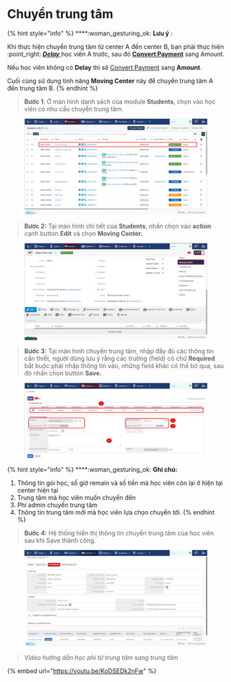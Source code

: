 # Chuyển trung tâm

{% hint style="info" %}
****:woman\_gesturing\_ok: **Lưu ý** :

Khi thực hiện chuyển trung tâm từ center A đến center B, bạn phải thực hiện :point\_right: [_**Delay**_ ](https://help.dotb.vn/bo-phan-giao-vu/quan-li-su-vu/quan-li-delay#hoc-vien-delay-khoi-lop)học viên A trước, sau đó [**Convert Payment**](../../../admin-guide/drop-payment.md#convert-payment) sang Amount.

Nếu học viên không có **Delay** thì sẽ [Convert Payment](https://help.dotb.vn/admin-guide/drop-payment#convert-payment) sang **Amount**.

Cuối cùng sử dụng tính năng **Moving Center** này để chuyển trung tâm A đến trung tâm B.
{% endhint %}

> **Bước 1**: Ở màn hình danh sách của module **Students**, chọn vào học viên có nhu cầu chuyển trung tâm.

<figure><img src="../../../.gitbook/assets/image (54).png" alt=""><figcaption></figcaption></figure>

> **Bước 2:** Tại màn hình chi tiết của **Students**, nhấn chọn vào **action** cạnh button **Edit** và chọn **Moving Center.**

<figure><img src="../../../.gitbook/assets/image (53).png" alt=""><figcaption></figcaption></figure>

> **Bước 3:** Tại màn hình chuyển trung tâm, nhập đầy đủ các thông tin cần thiết, người dùng lưu ý rằng các trường (field) có chữ **Required** bắt buộc phải nhập thông tin vào, những field khác có thể bỏ qua, sau đó nhấn chọn button **Save.**

<figure><img src="../../../.gitbook/assets/image (15).png" alt=""><figcaption></figcaption></figure>

{% hint style="info" %}
****:woman\_gesturing\_ok: **Ghi chú:**

1. Thông tin gói học, số giờ remain và số tiền mà học viên còn lại ở hiện tại center hiện tại
2. Trung tâm mà học viên muốn chuyển đến
3. Phí admin chuyển trung tâm
4. Thông tin trung tâm mới mà học viên lựa chọn chuyển tới.
{% endhint %}

> **Bước 4:** Hệ thống hiển thị thông tin chuyển trung tâm của học viên sau khi Save thành công.

<figure><img src="../../../.gitbook/assets/image (3).png" alt=""><figcaption></figcaption></figure>

> _Video hướng dẫn học phí từ trung tâm sang trung tâm_

{% embed url="https://youtu.be/KoDSEDk2nFw" %}
